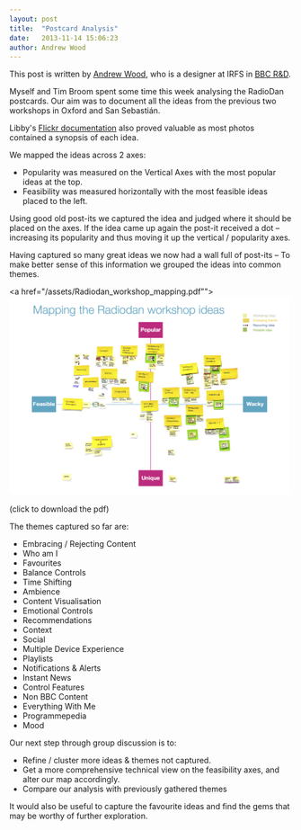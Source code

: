 ```yaml
---
layout: post
title:  "Postcard Analysis"
date:   2013-11-14 15:06:23
author: Andrew Wood
---
```


This post is written by <a href="http://www.bbc.co.uk/rd/people/andrew-wood">Andrew Wood</a>, who is a designer at IRFS in <a href="http://www.bbc.co.uk/rd/">BBC R&D</a>.

Myself and Tim Broom spent some time this week analysing the RadioDan postcards. Our aim was to
document all the ideas from the previous two workshops in Oxford and San Sebastián.

Libby's <a href="http://www.flickr.com/groups/2386878@N23/">Flickr documentation<a/> also proved valuable as most photos contained a synopsis of each idea.

We mapped the ideas across 2 axes:
<ul>
<li>Popularity was measured on the Vertical Axes with the most popular ideas at the top.</li>

<li>Feasibility was measured horizontally with the most feasible ideas placed to the left.</li>
</ul>

Using good old post-its we captured the idea and judged where it should be placed on the axes.
If the idea came up again the post-it received a dot – increasing its popularity and thus moving
it up the vertical / popularity axes.

Having captured so many great ideas we now had a wall full of post-its – To make better sense of
this information we grouped the ideas into common themes.

<a href="/assets/Radiodan_workshop_mapping.pdf""><img src="/assets/Radiodan_workshop_mapping.png" width="500" alt="Wrongradio workshop mapping results"/></a>

(click to download the pdf)

The themes captured so far are:

<ul>
<li>Embracing / Rejecting Content</li>
<li>	Who am I</li>
<li>	Favourites</li>
<li>	Balance Controls</li>
<li>	Time Shifting</li>
<li>	Ambience</li>
<li>	Content Visualisation</li>
<li>	Emotional Controls</li>
<li>	Recommendations</li>
<li>	Context</li>
<li>	Social</li>
<li>	Multiple Device Experience</li>
<li>	Playlists</li>
<li>	Notifications & Alerts</li>
<li>	Instant News</li>
<li>	Control Features</li>
<li>	Non BBC Content</li>
<li>	Everything With Me</li>
<li>	Programmepedia</li>
<li>	Mood</li>
</ul>

Our next step through group discussion is to:

<ul>
<li>	Refine / cluster more ideas & themes not captured. </li>

<li>	Get a more comprehensive technical view on the feasibility axes, and alter our map accordingly.</li>

<li>	Compare our analysis with previously gathered themes</li>
</ul>

It would also be useful to capture the favourite ideas and find the gems that may be worthy of
further exploration.






